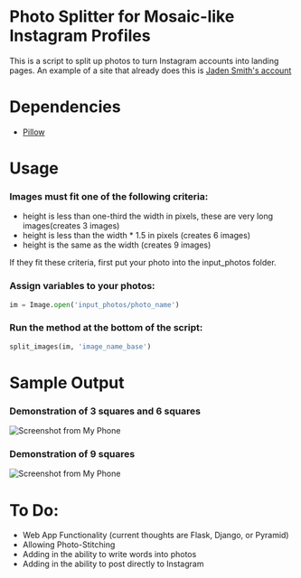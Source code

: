 Photo Splitter for Mosaic-like Instagram Profiles
=================================================

This is a script to split up photos to turn Instagram accounts into landing pages. An example of a site that already does this is [Jaden Smith's account](https://www.instagram.com/c.syresmith/?hl=en)

# Dependencies

* [Pillow](https://pillow.readthedocs.io/en/latest/)

# Usage

### Images must fit one of the following criteria:

* height is less than one-third the width in pixels, these are very long images(creates 3 images)
* height is less than the width * 1.5 in pixels (creates 6 images)
* height is the same as the width (creates 9 images)

If they fit these criteria, first put your photo into the input_photos folder.

### Assign variables to your photos:

```python
im = Image.open('input_photos/photo_name')
```

### Run the method at the bottom of the script:

```python
split_images(im, 'image_name_base')
```

# Sample Output

### Demonstration of 3 squares and 6 squares
![Screenshot from My Phone](https://github.com/guozhaonan/insta_landing/blob/master/md_images/screenshot1.jpg)

### Demonstration of 9 squares

![Screenshot from My Phone](https://github.com/guozhaonan/insta_landing/blob/master/md_images/screenshot2.jpg)

# To Do:

* Web App Functionality (current thoughts are Flask, Django, or Pyramid)
* Allowing Photo-Stitching
* Adding in the ability to write words into photos
* Adding in the ability to post directly to Instagram
